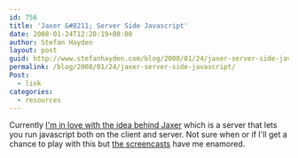 ```yaml
---
id: 756
title: 'Jaxer &#8211; Server Side Javascript'
date: 2008-01-24T12:20:19+00:00
author: Stefan Hayden
layout: post
guid: http://www.stefanhayden.com/blog/2008/01/24/jaxer-server-side-javascript/
permalink: /blog/2008/01/24/jaxer-server-side-javascript/
Post:
  - link
categories:
  - resources
---
```

Currently <a href="http://aptana.com/jaxer/">I'm in love with the idea behind Jaxer</a> which is a server that lets you run javascript both on the client and server. Not sure when or if I'll get a chance to play with this but <a href="http://aptana.com/screencasts">the screencasts</a> have me enamored.